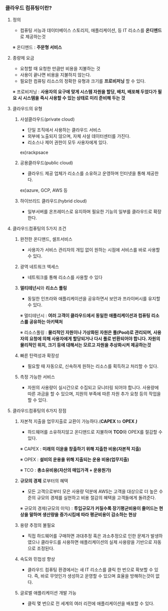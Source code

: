 
### 클라우드 컴퓨팅이란?

1. 정의
	- 컴퓨팅 서능과 데이터베이스 스토리지, 애플리케이션, 등 IT 리소스를 **온디멘드**로 제공하는것

	※ 온디멘드 : **주문형 서비스**

1. 종량제 요금
	- 요청할 때 요청한 만큼만 비용을 지불하는 것
	- 사용이 끝나면 비용을 지불하지 않는다.
	- 필요한 컴퓨팅 리소스의 정확한 유형과 크기를 **프로비저닝** 할 수 있다.

	※ 프로비저닝 : **사용자의 요구에 맞게 시스템 자원을 할당, 배치, 배포해 두었다가 필요 시 시스템을 즉시 사용할 수 있는 상태로 미리 준비해 두는 것**

1. 클라우드의 유형
	1. 사설클라우드(private cloud)
		- 단일 조직에서 사용하는 클라우드 서비스
		- 외부에 노출되지 않으며, 자체 사설 데이터센터를 가진다.
		- 리소스나 제어 권한이 모두 사용자에게 있다.

		ex)rackpsace

	2. 공용클라우드(public cloud)
		- 클라우드 제공 업체가 리소스를 소유하고 운영하며 인터넷을 통해 제공한다.

		ex)azure, GCP, AWS 등

	3. 하이브리드 클라우드(hybrid cloud)
		- 일부서버를 온프레미스로 유지하며 필요한 기능의 일부를 클라우드로 확장한다.
2. 클라우드컴퓨팅의 5가지 조건
	1. 완전한 온디맨드, 셀프서비스
		- 사용자가 서비스 관리자의 개입 없이 원하는 시점에 서비스를 바로 사용할 수 있다.
	2. 광역 네트워크 엑세스
		- 네트워크를 통해 리소스를 사용할 수 있다
	3. **멀티테넌시**와 **리소스 풀링**
		- 동일한 인프라와 애플리케이션을 공유하면서 보안과 프라이버시를 유지할 수 있다.

		※ 멀티테넌시 : **여러 고객이 클라우드에서 동일한 애플리케이션과 컴퓨팅 리소스를 공유하는 아키텍처**


		※ 리소스풀링 : **물리적인 자원이나 가상화된 자원은 풀(Pool)로 관리되며, 사용자의 요청에 의해 사용자에게 할당되거나 다시 풀로 반환되어야 합니다. 자원의 물리적인 위치, 크기 등에 대해서는 모르고 자원을 추상화시켜 제공하는것**

	4. 빠른 탄력성과 확장성
		- 필요할 때 자동으로, 신속하게 원하는 리소스를 획득하고 처리할 수 있다.
	5. 측정 가능한 서비스
		- 자원의 사용량이 실시간으로 수집되고 모니터링 되어야 합니다. 사용량에 따른 과금을 할 수 있으며, 지원의 부족에 따른 자원 추가 요청 등의 작업을 할 수 있다.
3. 클라우드컴퓨팅의 6가지 장점
	1. 자본적 지출을 업무지출로 교환이 가능하다.(**CAPEX** to **OPEX** _**)**_
		- 하드웨어를 소유하지않고 온디맨드로 지불하며 **TCO**와 OPEX를 절감할 수 있다.

		※ CAPEX : **미래의 이윤을 창출하기 위해 지출한 비용(자본적 지출)**


		※ OPEX : **설비의 운용을 위해 지출되는 운용 비용(업무지출)**


		※ TCO : **총소유비용(자산의 매입가격 + 운용원가)**

	2. **규모의 경제** 로부터의 혜택
		- 모든 고객으로부터 모은 사용량 덕분에 AWS는 고객을 대상으로 더 높은 수준의 규모의 경제를 실현하고 비용 절감의 혜택을 고객들에게 돌려준다.

		※ 규모의 경제(규모의 이익) : **투입규모가 커질수록 장기평균비용이 줄어드는 현상을 말하며 생산량을 증가시킴에 따라 평균비용이 감소하는 현상**

	3. 용량 추정의 불필요
		- 직접 하드웨어를 구매하면 과대추정 혹은 과소추정으로 인한 문제가 발생하였으나 클라우드를 사용하면 애플리케이션의 실제 사용량을 기반으로 자동으로 조정된다.
	4. 속도와 민첩성 향상
		- 클라우드 컴퓨팅 환경에서는 새 IT 리소스를 클릭 한 번으로 확보할 수 있다.
		즉, 바로 무엇인가 생성하고 운영할 수 있으며 효율을 방해하는것이 없다.
	5. 글로벌 애플리케이션 개발 가능
		- 클릭 몇 번으로 전 세계의 여러 리전에 애플리케이션을 배포할 수 있다.
